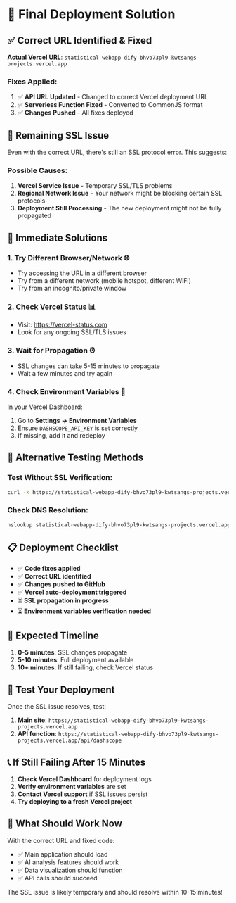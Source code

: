 # 🎯 Final Deployment Solution

## ✅ **Correct URL Identified & Fixed**

**Actual Vercel URL**: `statistical-webapp-dify-bhvo73pl9-kwtsangs-projects.vercel.app`

### **Fixes Applied:**
1. ✅ **API URL Updated** - Changed to correct Vercel deployment URL
2. ✅ **Serverless Function Fixed** - Converted to CommonJS format
3. ✅ **Changes Pushed** - All fixes deployed

## 🚨 **Remaining SSL Issue**

Even with the correct URL, there's still an SSL protocol error. This suggests:

### **Possible Causes:**
1. **Vercel Service Issue** - Temporary SSL/TLS problems
2. **Regional Network Issue** - Your network might be blocking certain SSL protocols
3. **Deployment Still Processing** - The new deployment might not be fully propagated

## 🔧 **Immediate Solutions**

### **1. Try Different Browser/Network** 🌐
- Try accessing the URL in a different browser
- Try from a different network (mobile hotspot, different WiFi)
- Try from an incognito/private window

### **2. Check Vercel Status** 📊
- Visit: https://vercel-status.com
- Look for any ongoing SSL/TLS issues

### **3. Wait for Propagation** ⏰
- SSL changes can take 5-15 minutes to propagate
- Wait a few minutes and try again

### **4. Check Environment Variables** 🔐
In your Vercel Dashboard:
1. Go to **Settings → Environment Variables**
2. Ensure `DASHSCOPE_API_KEY` is set correctly
3. If missing, add it and redeploy

## 🧪 **Alternative Testing Methods**

### **Test Without SSL Verification:**
```bash
curl -k https://statistical-webapp-dify-bhvo73pl9-kwtsangs-projects.vercel.app
```

### **Check DNS Resolution:**
```bash
nslookup statistical-webapp-dify-bhvo73pl9-kwtsangs-projects.vercel.app
```

## 📋 **Deployment Checklist**

- ✅ **Code fixes applied**
- ✅ **Correct URL identified**
- ✅ **Changes pushed to GitHub**
- ✅ **Vercel auto-deployment triggered**
- ⏳ **SSL propagation in progress**
- ⏳ **Environment variables verification needed**

## 🎯 **Expected Timeline**

1. **0-5 minutes**: SSL changes propagate
2. **5-10 minutes**: Full deployment available
3. **10+ minutes**: If still failing, check Vercel status

## 🚀 **Test Your Deployment**

Once the SSL issue resolves, test:
1. **Main site**: `https://statistical-webapp-dify-bhvo73pl9-kwtsangs-projects.vercel.app`
2. **API function**: `https://statistical-webapp-dify-bhvo73pl9-kwtsangs-projects.vercel.app/api/dashscope`

## 📞 **If Still Failing After 15 Minutes**

1. **Check Vercel Dashboard** for deployment logs
2. **Verify environment variables** are set
3. **Contact Vercel support** if SSL issues persist
4. **Try deploying to a fresh Vercel project**

## 🎉 **What Should Work Now**

With the correct URL and fixed code:
- ✅ Main application should load
- ✅ AI analysis features should work
- ✅ Data visualization should function
- ✅ API calls should succeed

The SSL issue is likely temporary and should resolve within 10-15 minutes!
